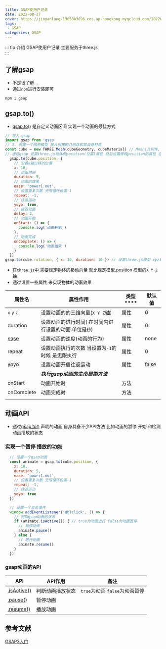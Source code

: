 ```yaml
---
title: GSAP使用户记录
date: 2022-08-27
cover: https://jinyanlong-1305883696.cos.ap-hongkong.myqcloud.com/202208271859993.jpg
tags:
 - GSAP
categories: GSAP
---
```


::: tip 介绍
GSAP使用户记录 主要服务于three.js<br>
:::

<!-- more -->

## 了解gsap

* 不是很了解...
* 通过`npm`进行安装即可

```bash
npm i gsap
```

## gsap.to()

* [gsap.to()](https://greensock.com/docs/v3/GSAP/gsap.to()) 是自定义动画区间 实现一个动画的最佳方式

```js
// 导入 gsap
import gsap from 'gsap'
// 3. 创建一个网格模型 放入创建的几何体和其自身材质
const cube = new THREE.Mesh(cubeGeometry, cubeMaterial) // Mesh(几何体, 纹理材质)
// 通过gsap 设置three.js物体的position(位置)属性 然后设置修改position的属性 在设置其移动的持续时间即可
  gsap.to(cube.position, {
    // 沿着x轴位移的位置
    x: 10,
    // 动画时间
    duration: 5,
    // 动画的效果
    ease: 'power1.out',
    // 设置重复次数 无限循环设置-1
    repeat: -1,
    // 往返运动
    yoyo: true,
    // 延迟动画
    delay: 2,
    // 动画开始
    onStart: () => {
      console.log('动画开始')
    },
    // 动画完成
    onComplete: () => {
      console.log('动画结束')
    }
  })
gsap.to(cube.rotation, { x: 10, duration: 10 }) // 设置three.js模型 xyz轴旋转
```

* 在`three.js`中 需要规定物体的移动向量 就比规定模型[.position ](https://threejs.org/docs/?q=ob#api/zh/core/Object3D.position) 模型的`X Y Z`轴
* 通过设置一些属性 来实现物体的动画效果

| **属性名**                                  | **属性作用**                                           | 类型**** | **默认值** |
| ------------------------------------------- | ------------------------------------------------------ | -------- | ---------- |
| `x` `y` `z`                                 | 设置动画的的三维向量(`X Y Z`轴)                        | 属性     | 0          |
| duration                                    | 设置动画的进行时间( 在时间内进行设置的动画 单位是`秒`) | 属性     | 0          |
| [ease](https://greensock.com/docs/v3/Eases) | 设置动画的速度(动画的行为)                             | 属性     | none       |
| repeat                                      | 设置动画执行的次数 当设置为`-1`的时候 是无限执行       | 属性     | 0          |
| yoyo                                        | 设置动画开启往返运动                                   | 属性     | false      |
|                                             | ***执行gsap动画的生命周期方法***                       |          |            |
| onStart                                     | 动画开始时                                             | 方法     |            |
| onComplete                                  | 动画完成时                                             | 方法     |            |
|                                             |                                                        |          |            |

## 动画API

* 通过[gsap.to()](https://greensock.com/docs/v3/GSAP/gsap.to()) 声明的动画 自身具备不少API方法 比如动画的暂停 开始 和检测动画播放的状态

### **实现一个暂停 播放的功能**

```js
  // 设置一个gsap动画
  const animate = gsap.to(cube.position, {
    x: 10,
    duration: 5,
    ease: 'power1.out',
    // 设置重复次数 无限循环设置-1
    repeat: -1,
    // 往返运动
    yoyo: true
  })

  // 设置一个双击事件
  window.addEventListener('dblclick', () => {
    // 判断gsap动画的状态
    if (animate.isActive()) { // true为动画进行 false为动画暂停
      // 暂停动画
      animate.pause()
    } else {
      // 进行动画
      animate.resume()
    }
  })
```

### **gsap动画的API**

| **API**                                                      | **API作用**      | **备注**                       |
| ------------------------------------------------------------ | ---------------- | ------------------------------ |
| [.isActive()](https://greensock.com/docs/v3/GSAP/Tween/isActive()) | 判断动画播放状态 | `true`为动画 `false`为动画暂停 |
| [.pause()](https://www.tweenmax.com.cn/api/tweenmax/isActive()) | 暂停动画         |                                |
| [.resume()](https://greensock.com/docs/v3/GSAP/Tween/resume()) | 播放动画         |                                |



## 参考文献

[GSAP3入门](https://juejin.cn/post/7041862990622605349)
